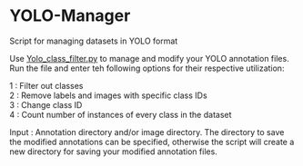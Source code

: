 # YOLO-Manager
Script for managing datasets in YOLO format

Use [Yolo_class_filter.py](https://github.com/aryu99/YOLO-Manager/blob/main/YOLO_class_filter.py) to manage and modify your YOLO annotation files. Run the file and enter teh following options for their respective utilization:

1 : Filter out classes  
2 : Remove labels and images with specific class IDs  
3 : Change class ID  
4 : Count number of instances of every class in the dataset  

Input : Annotation directory and/or image directory. The directory to save the modified annotations can be specified, otherwise the script will create a new directory for saving your modified annotation files.
